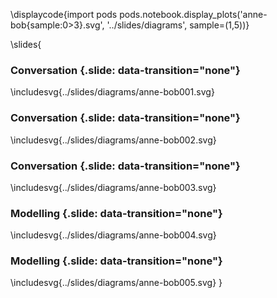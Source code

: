 \displaycode{import pods
pods.notebook.display_plots('anne-bob{sample:0>3}.svg', 
                            '../slides/diagrams', sample=(1,5))}

\slides{
###  Conversation {.slide: data-transition="none"}

\includesvg{../slides/diagrams/anne-bob001.svg}
	
###  Conversation {.slide: data-transition="none"}

\includesvg{../slides/diagrams/anne-bob002.svg}

###  Conversation {.slide: data-transition="none"}

\includesvg{../slides/diagrams/anne-bob003.svg}

###  Modelling {.slide: data-transition="none"}

\includesvg{../slides/diagrams/anne-bob004.svg}

###  Modelling {.slide: data-transition="none"}

\includesvg{../slides/diagrams/anne-bob005.svg}
}
